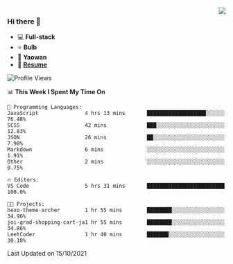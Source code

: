 <img align="right" src="https://github-readme-stats.vercel.app/api?username=LolipopJ&show_icons=true&count_private=true&hide_title=true&include_all_commits=true&theme=vue">

### Hi there 👋

- :computer: **Full-stack**
- :star: **Bulb**
- :pill: **Yaowan**
- :milky_way: [**Resume**](https://cdn.jsdelivr.net/gh/lolipopj/resume/export/resume-en.pdf)

<!--START_SECTION:waka-->
![Profile Views](http://img.shields.io/badge/Profile%20Views-3-blue)

📊 **This Week I Spent My Time On** 

```text
💬 Programming Languages: 
JavaScript               4 hrs 13 mins       ███████████████████░░░░░░   76.48% 
SCSS                     42 mins             ███░░░░░░░░░░░░░░░░░░░░░░   12.83% 
JSON                     26 mins             ██░░░░░░░░░░░░░░░░░░░░░░░   7.98% 
Markdown                 6 mins              ░░░░░░░░░░░░░░░░░░░░░░░░░   1.91% 
Other                    2 mins              ░░░░░░░░░░░░░░░░░░░░░░░░░   0.75%

🔥 Editors: 
VS Code                  5 hrs 31 mins       █████████████████████████   100.0%

🐱‍💻 Projects: 
hexo-theme-archer        1 hr 55 mins        ████████░░░░░░░░░░░░░░░░░   34.96% 
joi-grad-shopping-cart-ja1 hr 55 mins        ████████░░░░░░░░░░░░░░░░░   34.86% 
LeetCoder                1 hr 40 mins        ███████░░░░░░░░░░░░░░░░░░   30.18%

```


 Last Updated on 15/10/2021
<!--END_SECTION:waka-->

